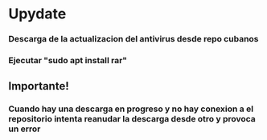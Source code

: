# Upydate

### Descarga de la actualizacion del antivirus desde repo cubanos
### Ejecutar "sudo apt install rar"

## Importante!
### Cuando hay una descarga en progreso y no hay conexion a el repositorio intenta reanudar la descarga desde otro y provoca un error 